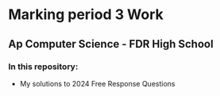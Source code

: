 # Marking period 3 Work
## Ap Computer Science - FDR High School

### In  this repository:
- My solutions to 2024 Free Response Questions
